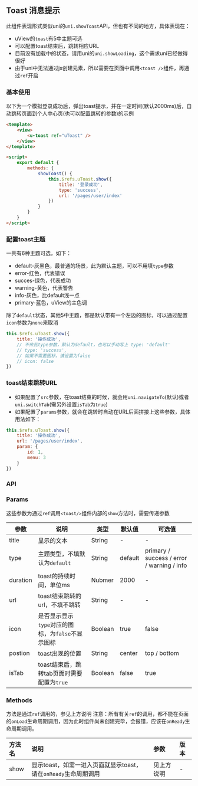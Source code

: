 ## Toast 消息提示

此组件表现形式类似uni的`uni.showToast`API，但也有不同的地方，具体表现在：
- uView的`toast`有5中主题可选
- 可以配置toast结束后，跳转相应URL
- 目前没有加载中的状态，请用uni的`uni.showLoading`，这个需求uni已经做得很好
- 由于uni中无法通过js创建元素，所以需要在页面中调用`<toast />`组件，再通过`ref`开启

### 基本使用

以下为一个模拟登录成功后，弹出toast提示，并在一定时间(默认2000ms)后，自动跳转页面到个人中心页(也可以配置跳转的参数)的示例

``` html
<template>
	<view>
		<u-toast ref="uToast" />
	</view>
</template>

<script>
	export default {
		methods: {
			showToast() {
				this.$refs.uToast.show({
					title: '登录成功',
					type: 'success',
					url: '/pages/user/index'
				})
			}
		}
	}
</script>
```

### 配置toast主题

一共有6种主题可选，如下：
- default-灰黑色，最普通的场景，此为默认主题，可以不用填`type`参数
- error-红色，代表错误
- succes-绿色，代表成功
- warning-黄色，代表警告
- info-灰色，比default浅一点
- primary-蓝色，uView的主色调

除了`default`状态，其他5中主题，都是默认带有一个左边的图标，可以通过配置`icon`参数为`none`来取消

``` js
this.$refs.uToast.show({
	title: '操作成功',
	// 不传此type参数，默认为default，也可以手动写上 type: 'default'
	// type: 'success', 
	// 如果不需要图标，请设置为false
	// icon: false
})
```

### toast结束跳转URL

- 如果配置了`src`参数，在toast结束的时候，就会用`uni.navigateTo`(默认)或者`uni.switchTab`(需另外设置`isTab`为`true`)
- 如果配置了`params`参数，就会在跳转时自动在URL后面拼接上这些参数，具体用法如下：

``` js
this.$refs.uToast.show({
	title: '操作成功',
	url: '/pages/user/index',
	param: {
		id: 1,
		menu: 3
	}
})
```

### API

### Params

这些参数为通过`ref`调用`<toast/>`组件内部的`show`方法时，需要传递参数

| 参数      | 说明        | 类型     |  默认值  |  可选值   |
|-----------|-----------|----------|----------|---------|
| title | 显示的文本  | String | - | - |
| type | 主题类型，不填默认为`default` | String  | default | primary / success / error / warning / info |
| duration | toast的持续时间，单位ms | Nubmer  | 2000 | - |
| url | toast结束跳转的url，不填不跳转 | String  | - | - |
| icon | 是否显示显示`type`对应的图标，为`false`不显示图标 | Boolean  | true | false |
| postion | toast出现的位置 | String  | center | top / bottom |
| isTab | toast结束后，跳转tab页面时需要配置为`true` | Boolean  | false | true |

### Methods

方法是通过`ref`调用的，参见上方说明
注意：所有有关`ref`的调用，都不能在页面的`onLoad`生命周期调用，因为此时组件尚未创建完毕，会报错，应该在`onReady`生命周期调用。

|方法名|说明|参数|版本|
|:-|:-|:-|:-|
| show | 显示toast，如需一进入页面就显示toast，请在`onReady`生命周期调用 | 见上方说明 |  -  |

